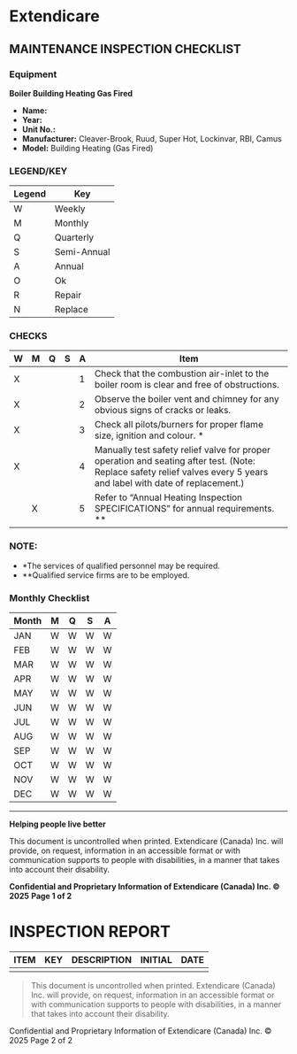 # Extendicare
## MAINTENANCE INSPECTION CHECKLIST

### Equipment
**Boiler Building Heating Gas Fired**

- **Name:**
- **Year:**
- **Unit No.:**
- **Manufacturer:** Cleaver-Brook, Ruud, Super Hot, Lockinvar, RBI, Camus
- **Model:** Building Heating (Gas Fired)

### LEGEND/KEY
| Legend | Key          |
|--------|--------------|
| W      | Weekly       |
| M      | Monthly      |
| Q      | Quarterly    |
| S      | Semi-Annual  |
| A      | Annual       |
| O      | Ok           |
| R      | Repair       |
| N      | Replace      |

### CHECKS
| W | M | Q | S | A | Item                                                                 |
|---|---|---|---|---|----------------------------------------------------------------------|
| X |   |   |   | 1 | Check that the combustion air-inlet to the boiler room is clear and free of obstructions. |
| X |   |   |   | 2 | Observe the boiler vent and chimney for any obvious signs of cracks or leaks. |
| X |   |   |   | 3 | Check all pilots/burners for proper flame size, ignition and colour. * |
| X |   |   |   | 4 | Manually test safety relief valve for proper operation and seating after test. (Note: Replace safety relief valves every 5 years and label with date of replacement.) |
|   | X |   |   | 5 | Refer to “Annual Heating Inspection SPECIFICATIONS” for annual requirements. ** |

### NOTE:
- *The services of qualified personnel may be required.
- **Qualified service firms are to be employed.

### Monthly Checklist
| Month | M | Q | S | A |
|-------|---|---|---|---|
| JAN   | W | W | W | W |
| FEB   | W | W | W | W |
| MAR   | W | W | W | W |
| APR   | W | W | W | W |
| MAY   | W | W | W | W |
| JUN   | W | W | W | W |
| JUL   | W | W | W | W |
| AUG   | W | W | W | W |
| SEP   | W | W | W | W |
| OCT   | W | W | W | W |
| NOV   | W | W | W | W |
| DEC   | W | W | W | W |

----

**Helping people live better**

This document is uncontrolled when printed. Extendicare (Canada) Inc. will provide, on request, information in an accessible format or with communication supports to people with disabilities, in a manner that takes into account their disability.

**Confidential and Proprietary Information of Extendicare (Canada) Inc. © 2025**
**Page 1 of 2**

# INSPECTION REPORT

| ITEM | KEY | DESCRIPTION | INITIAL | DATE |
|------|-----|-------------|---------|------|
|      |     |             |         |      |

> This document is uncontrolled when printed. Extendicare (Canada) Inc. will provide, on request, information in an accessible format or with communication supports to people with disabilities, in a manner that takes into account their disability.

Confidential and Proprietary Information of Extendicare (Canada) Inc. © 2025
Page 2 of 2